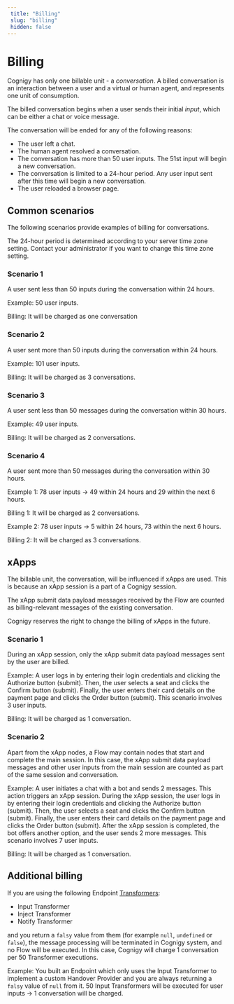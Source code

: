 ```yaml
---
 title: "Billing" 
 slug: "billing" 
 hidden: false 
---
```


# Billing

Cognigy has only one billable unit - a *conversation*. A billed conversation is an interaction between a user and a virtual or human agent, and represents one unit of consumption.

The billed conversation begins when a user sends their initial *input*, which can be either a chat or voice message.

The conversation will be ended for any of the following reasons:

- The user left a chat. 
- The human agent resolved a conversation. 
- The conversation has more than 50 user inputs. The 51st input will begin a new conversation. 
- The conversation is limited to a 24-hour period. Any user input sent after this time will begin a new conversation. 
- The user reloaded a browser page.

## Common scenarios

The following scenarios provide examples of billing for conversations.

The 24-hour period is determined according to your server time zone setting. Contact your administrator if you want to change this time zone setting.

### Scenario 1

A user sent less than 50 inputs during the conversation within 24 hours.

Example: 50 user inputs.

Billing: It will be charged as one conversation

### Scenario 2

A user sent more than 50 inputs during the conversation within 24 hours.

Example: 101 user inputs.

Billing: It will be charged as 3 conversations.

### Scenario 3

A user sent less than 50 messages during the conversation within 30 hours.

Example: 49 user inputs.

Billing: It will be charged as 2 conversations.

### Scenario 4

A user sent more than 50 messages during the conversation within 30 hours.

Example 1: 78 user inputs -> 49 within 24 hours and 29 within the next 6 hours.

Billing 1: It will be charged as 2 conversations.

Example 2: 78 user inputs -> 5 within 24 hours, 73 within the next 6 hours.

Billing 2: It will be charged as 3 conversations.

## xApps

The billable unit, the conversation, will be influenced if xApps are used. This is because an xApp session is a part of a Cognigy session.

The xApp submit data payload messages received by the Flow are counted as billing-relevant messages of the existing conversation.

Cognigy reserves the right to change the billing of xApps in the future.

### Scenario 1

During an xApp session, only the xApp submit data payload messages sent by the user are billed. 

Example: A user logs in by entering their login credentials and clicking the Authorize button (submit). Then, the user selects a seat and clicks the Confirm button (submit). Finally, the user enters their card details on the payment page and clicks the Order button (submit). This scenario involves 3 user inputs.

Billing: It will be charged as 1 conversation. 

### Scenario 2

Apart from the xApp nodes, a Flow may contain nodes that start and complete the main session. In this case, the xApp submit data payload messages and other user inputs from the main session are counted as part of the same session and conversation.

Example: A user initiates a chat with a bot and sends 2 messages. This action triggers an xApp session. During the xApp session, the user logs in by entering their login credentials and clicking the Authorize button (submit). Then, the user selects a seat and clicks the Confirm button (submit). Finally, the user enters their card details on the payment page and clicks the Order button (submit). After the xApp session is completed, the bot offers another option, and the user sends 2 more messages. This scenario involves 7 user inputs.

Billing: It will be charged as 1 conversation.

## Additional billing 

If you are using the following Endpoint [Transformers](../ai/endpoints/transformers/transformers.md):

- Input Transformer
- Inject Transformer
- Notify Transformer
  
and you return a `falsy` value from them (for example `null`, `undefined` or `false`), the message processing will be terminated in Cognigy system, and no Flow will be executed. In this case, Cognigy will charge 1 conversation per 50 Transformer executions.

Example: You built an Endpoint which only uses the Input Transformer to implement a custom Handover Provider and you are always returning a `falsy` value of `null` from it. 50 Input Transformers will be executed for user inputs -> 1 conversation will be charged.